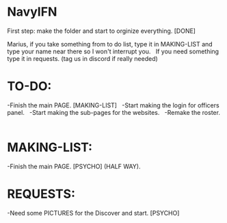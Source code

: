 # NavyIFN
First step: make the folder and start to orginize everything. [DONE]

Marius, if you take something from to do list, type it in MAKING-LIST and type your name near there so I won't interrupt you.&nbsp;&nbsp;
If you need something type it in requests. (tag us in discord if really needed)

# TO-DO:
-Finish the main PAGE. [MAKING-LIST] &nbsp;
-Start making the login for officers panel. &nbsp;
-Start making the sub-pages for the websites. &nbsp;
-Remake the roster. &nbsp;

# MAKING-LIST:
-Finish the main PAGE. [PSYCHO] (HALF WAY). 


# REQUESTS:
-Need some PICTURES for the Discover and start. [PSYCHO]
